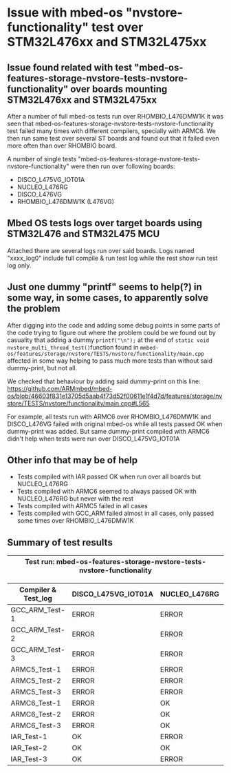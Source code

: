 # Issue with mbed-os "nvstore-functionality" test over STM32L476xx and STM32L475xx

## Issue found related with test "mbed-os-features-storage-nvstore-tests-nvstore-functionality" over boards mounting STM32L476xx and STM32L475xx
After a number of full mbed-os tests run over RHOMBIO_L476DMW1K it was seen that mbed-os-features-storage-nvstore-tests-nvstore-functionality test failed many times with different compilers, specially with ARMC6. We then run same test over several ST boards and found out that it failed even more often than over RHOMBIO board.

A number of single tests "mbed-os-features-storage-nvstore-tests-nvstore-functionality" were then run over following boards:
* DISCO_L475VG_IOT01A
* NUCLEO_L476RG
* DISCO_L476VG
* RHOMBIO_L476DMW1K (L476VG)

## Mbed OS tests logs over target boards using STM32L476 and STM32L475 MCU
Attached there are several logs run over said boards. Logs named "xxxx_log0" include full compile & run test log while the rest show run test log only.

## Just one dummy "printf" seems to help(?) in some way, in some cases, to apparently solve the problem
After digging into the code and adding some debug points in some parts of the code trying to figure out where the problem could be we found out by casuality that adding a dummy `printf("\n");` at the end of `static void nvstore_multi_thread_test()`function found in `mmbed-os/features/storage/nvstore/TESTS/nvstore/functionality/main.cpp` affected in some way helping to pass much more tests than without said dummy-print, but not all. 

We checked that behaviour by adding said dummy-print on this line: https://github.com/ARMmbed/mbed-os/blob/46603f831e13705d5aab4f73d52f00611e1f4d7d/features/storage/nvstore/TESTS/nvstore/functionality/main.cpp#L565

For example, all tests run with ARMC6 over RHOMBIO_L476DMW1K and DISCO_L476VG failed with original mbed-os while all tests passed OK when dummy-print was added. But same dummy-print compiled with ARMC6 didn't help when tests were run over DISCO_L475VG_IOT01A 

## Other info that may be of help 
* Tests compiled with IAR passed OK when run over all boards but NUCLEO_L476RG
* Tests compiled with ARMC6 seemed to always passed OK with NUCLEO_L476RG but never with the rest 
* Tests compiled with ARMC5 failed in all cases
* Tests compiled with GCC_ARM failed almost in all cases, only passed some times over RHOMBIO_L476DMW1K

## Summary of test results
| Test run: 	mbed-os-features-storage-nvstore-tests-nvstore-functionality |
| ------------------------------------------------------------------------ |

| Compiler & Test_log | DISCO_L475VG_IOT01A | NUCLEO_L476RG | DISCO_L476VG | RHOMBIO_L476DMW1K |
| ------------------- | ------------------- | ------------- | ------------ | ----------------- |
| GCC_ARM_Test-1 | ERROR | ERROR | ERROR | ERROR |
| GCC_ARM_Test-2 | ERROR | ERROR | ERROR | OK |
| GCC_ARM_Test-3 | ERROR | ERROR | ERROR | OK |
| ARMC5_Test-1 | ERROR | ERROR | ERROR | ERROR |
| ARMC5_Test-2 | ERROR | ERROR | ERROR | ERROR |
| ARMC5_Test-3 | ERROR | ERROR | ERROR | ERROR |
| ARMC6_Test-1 | ERROR | OK | ERROR | ERROR |
| ARMC6_Test-2 | ERROR | OK | ERROR | ERROR |
| ARMC6_Test-3 | ERROR | OK | ERROR | ERROR |
| IAR_Test-1 | OK | ERROR | OK | OK |
| IAR_Test-2 | OK | OK | OK | OK |
| IAR_Test-3 | OK | ERROR | OK | OK |

